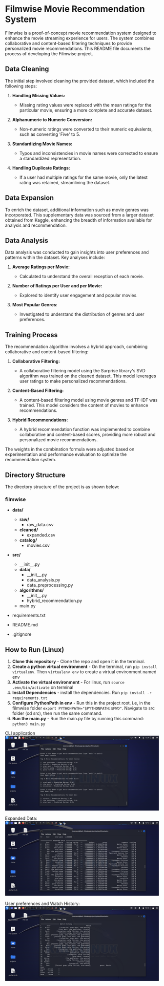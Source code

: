 # Filmwise Movie Recommendation System

Filmwise is a proof-of-concept movie recommendation system designed to enhance the movie streaming experience for users. The system combines collaborative and content-based filtering techniques to provide personalized movie recommendations. This README file documents the process of developing the Filmwise project.

## Data Cleaning

The initial step involved cleaning the provided dataset, which included the following steps:

1. **Handling Missing Values:**
   - Missing rating values were replaced with the mean ratings for the particular movie, ensuring a more complete and accurate dataset.

2. **Alphanumeric to Numeric Conversion:**
   - Non-numeric ratings were converted to their numeric equivalents, such as converting 'Five' to 5.

3. **Standardizing Movie Names:**
   - Typos and inconsistencies in movie names were corrected to ensure a standardized representation.

4. **Handling Duplicate Ratings:**
   - If a user had multiple ratings for the same movie, only the latest rating was retained, streamlining the dataset.

## Data Expansion

To enrich the dataset, additional information such as movie genres was incorporated. This supplementary data was sourced from a larger dataset obtained from Kaggle, enhancing the breadth of information available for analysis and recommendation.

## Data Analysis

Data analysis was conducted to gain insights into user preferences and patterns within the dataset. Key analyses include:

1. **Average Ratings per Movie:**
   - Calculated to understand the overall reception of each movie.

2. **Number of Ratings per User and per Movie:**
   - Explored to identify user engagement and popular movies.

3. **Most Popular Genres:**
   - Investigated to understand the distribution of genres and user preferences.

## Training Process

The recommendation algorithm involves a hybrid approach, combining collaborative and content-based filtering:

1. **Collaborative Filtering:**
   - A collaborative filtering model using the Surprise library's SVD algorithm was trained on the cleaned dataset. This model leverages user ratings to make personalized recommendations.

2. **Content-Based Filtering:**
   - A content-based filtering model using movie genres and TF-IDF was trained. This model considers the content of movies to enhance recommendations.

3. **Hybrid Recommendations:**
   - A hybrid recommendation function was implemented to combine collaborative and content-based scores, providing more robust and personalized movie recommendations.

The weights in the combination formula were adjusted based on experimentation and performance evaluation to optimize the recommendation system.

## Directory Structure
The directory structure of the project is as shown below:
### filmwise

- **data/**
  - **raw/**
    - raw_data.csv
  - **cleaned/**
    - expanded.csv
  - **catalog/**
    - movies.csv

- **src/**
  - \_\_init\_\_.py
  - **data/**
    - \_\_init\_\_.py
    - data_analysis.py
    - data_preprocessing.py
  - **algorithms/**
    - \_\_init\_\_.py
    - hybrid_recommendation.py
  - main.py

- requirements.txt
- README.md
- .gitignore



## How to Run (Linux)
1. **Clone this repository** - Clone the repo and open it in the terminal.
2. **Create a python virtual environment** - On the terminal, run `pip install virtualenv`. Then `virtualenv env` to create a virtual environment named env
3. **Activate the virtual environment** - For linux, run `source .env/bin/activate` on terminal
4. **Install Dependencies** - install the dependencies. Run `pip install -r requirements.txt`
5. **Configure PythonPath in env** - Run this in the project root, i.e, in the filmwise folder `export PYTHONPATH="$PYTHONPATH:$PWD"`. Navigate to src folder (cd src), then run the same command.
6. **Run the main.py** - Run the main.py file by running this command: `python3 main.py`

CLI application
<img src="src/imgs/filmwise_cli.png">
<br>

Expanded Data:
<img src="src/imgs/expanded_data.png">
<br>

User preferences and Watch History:
<img src="src/imgs/user_pref.png">